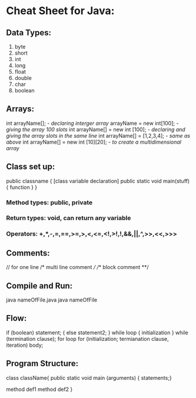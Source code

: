 ﻿# Cheat Sheet for Java:

## Data Types:
1. byte
2. short
3. int
4. long
5. float
6. double
7. char
8. boolean

## Arrays:
int arrayName[]; - *declaring interger array*
arrayName = new int[100]; - *giving the array 100 slots*
int arrayName[] = new int [100]; - *declaring and giving the array slots in the same line*
int arrayName[] = [1,2,3,4]; - *same as above*
int arrayName[] = new int [10][20]; - *to create a multidimensional array*

## Class set up:
public classname
{ [class variable declaration] 
public static void main(stuff) { function }
}

### Method types: public, private
### Return types: void, can return any variable

### Operators: +,*,-,=,==,>=,>,<,<=,<!,>!,!,&&,||,^,>>,<<,>>>

## Comments:
// for one line
/* multi line comment */
/** block comment **/

## Compile and Run:
java nameOfFile.java
java nameOfFile

## Flow:
if (boolean) statement; { else statement2; }
while loop
{ initialization }
while (termination clause);
for loop
for (initialization; termianation clause, iteration)
body;

## Program Structure:

class className{
public static void main (arguments) {
statements;}

method def1
method def2
}
